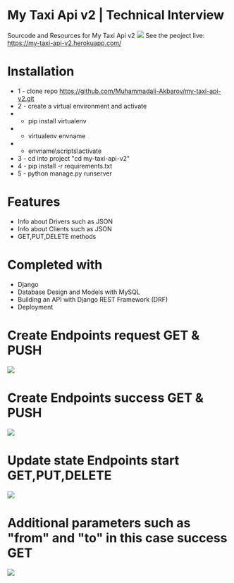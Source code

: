 # My Taxi Api v2 | Technical Interview 
Sourcode and Resources for My Taxi Api v2
<img src="https://disrupt-africa.com/wp-content/uploads/2015/06/mytaxi.jpg">
See the peoject live: https://my-taxi-api-v2.herokuapp.com/


# Installation
* 1 - clone repo https://github.com/Muhammadali-Akbarov/my-taxi-api-v2.git
* 2 - create a virtual environment and activate
*  - pip install virtualenv
*  - virtualenv envname
*  - envname\scripts\activate
* 3 - cd into project "cd my-taxi-api-v2"
* 4 - pip install -r requirements.txt
* 5 - python manage.py runserver


# Features
* Info about Drivers such as JSON
* Info about Clients such as JSON
* GET,PUT,DELETE methods

# Completed with
* Django 
* Database Design and Models with MySQL
* Building an API with Django REST Framework (DRF)
* Deployment


# Create Endpoints request GET & PUSH
<img src="./resources/images/create-start.jpg">

# Create Endpoints success GET & PUSH
<img src="./resources/images/create-success.jpg">

# Update state Endpoints start GET,PUT,DELETE
<img src="./resources/images/update-state-start.jpg">  

# Additional parameters such as "from" and "to" in this case success GET
<img src="./resources/images/from-to-success.jpg">  

